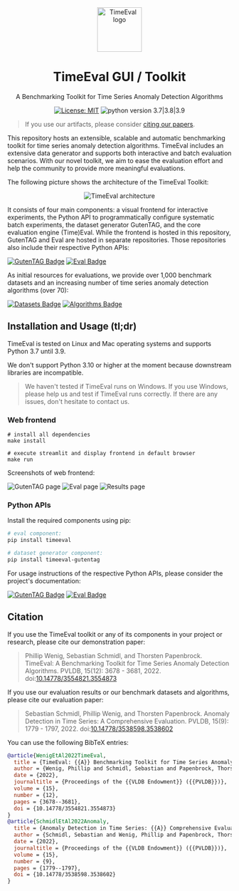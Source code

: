 <div align="center">
<img width="100px" src="timeeval-icon.png" alt="TimeEval logo"/>
<h1 align="center">TimeEval GUI / Toolkit</h1>
<p>
A Benchmarking Toolkit for Time Series Anomaly Detection Algorithms
</p>

[![License: MIT](https://img.shields.io/badge/License-MIT-yellow.svg)](https://opensource.org/licenses/MIT)
![python version 3.7|3.8|3.9](https://img.shields.io/badge/python-3.7%20%7C%203.8%20%7C%203.9-blue)

</div>

> If you use our artifacts, please consider [citing our papers](#Citation).

This repository hosts an extensible, scalable and automatic benchmarking toolkit for time series anomaly detection algorithms.
TimeEval includes an extensive data generator and supports both interactive and batch evaluation scenarios.
With our novel toolkit, we aim to ease the evaluation effort and help the community to provide more meaningful evaluations.

The following picture shows the architecture of the TimeEval Toolkit:

<div align="center">

![TimeEval architecture](./doc/figures/timeeval-architecture.png)

</div>

It consists of four main components: a visual frontend for interactive experiments, the Python API to programmatically configure systematic batch experiments, the dataset generator GutenTAG, and the core evaluation engine (Time)Eval.
While the frontend is hosted in this repository, GutenTAG and Eval are hosted in separate repositories.
Those repositories also include their respective Python APIs:

[![GutenTAG Badge](https://img.shields.io/badge/Repository-GutenTAG-blue?style=for-the-badge)](https://github.com/HPI-Information-Systems/gutentag)
[![Eval Badge](https://img.shields.io/badge/Repository-Eval-blue?style=for-the-badge)](https://github.com/HPI-Information-Systems/timeeval)

As initial resources for evaluations, we provide over 1,000 benchmark datasets and an increasing number of time series anomaly detection algorithms (over 70): 

[![Datasets Badge](https://img.shields.io/badge/Repository-Datasets-3a4750?style=for-the-badge)](https://hpi-information-systems.github.io/timeeval-evaluation-paper/notebooks/Datasets.html)
[![Algorithms Badge](https://img.shields.io/badge/Repository-Algorithms-3a4750?style=for-the-badge)](https://github.com/HPI-Information-Systems/TimeEval-algorithms)

## Installation and Usage (tl;dr)

TimeEval is tested on Linux and Mac operating systems and supports Python 3.7 until 3.9.

We don't support Python 3.10 or higher at the moment because downstream libraries are incompatible.

> We haven't tested if TimeEval runs on Windows.
> If you use Windows, please help us and test if TimeEval runs correctly.
> If there are any issues, don't hesitate to contact us.

### Web frontend

```shell
# install all dependencies
make install

# execute streamlit and display frontend in default browser
make run
```

Screenshots of web frontend:

![GutenTAG page](./doc/figures/gutentag.png)
![Eval page](./doc/figures/eval.png)
![Results page](./doc/figures/results.png)

### Python APIs

Install the required components using pip:

```bash
# eval component:
pip install timeeval

# dataset generator component:
pip install timeeval-gutentag
```

For usage instructions of the respective Python APIs, please consider the project's documentation:

[![GutenTAG Badge](https://img.shields.io/badge/Repository-GutenTAG-blue?style=for-the-badge)](https://github.com/HPI-Information-Systems/gutentag)
[![Eval Badge](https://img.shields.io/badge/Repository-Eval-blue?style=for-the-badge)](https://github.com/HPI-Information-Systems/timeeval)

## Citation

If you use the TimeEval toolkit or any of its components in your project or research, please cite our demonstration paper:

> Phillip Wenig, Sebastian Schmidl, and Thorsten Papenbrock.
> TimeEval: A Benchmarking Toolkit for Time Series Anomaly Detection Algorithms. PVLDB, 15(12): 3678 - 3681, 2022.
> doi:[10.14778/3554821.3554873](https://doi.org/10.14778/3554821.3554873)

If you use our evaluation results or our benchmark datasets and algorithms, please cite our evaluation paper:

> Sebastian Schmidl, Phillip Wenig, and Thorsten Papenbrock.
> Anomaly Detection in Time Series: A Comprehensive Evaluation. PVLDB, 15(9): 1779 - 1797, 2022.
> doi:[10.14778/3538598.3538602](https://doi.org/10.14778/3538598.3538602)

You can use the following BibTeX entries:

```bibtex
@article{WenigEtAl2022TimeEval,
  title = {TimeEval: {{A}} Benchmarking Toolkit for Time Series Anomaly Detection Algorithms},
  author = {Wenig, Phillip and Schmidl, Sebastian and Papenbrock, Thorsten},
  date = {2022},
  journaltitle = {Proceedings of the {{VLDB Endowment}} ({{PVLDB}})},
  volume = {15},
  number = {12},
  pages = {3678--3681},
  doi = {10.14778/3554821.3554873}
}
@article{SchmidlEtAl2022Anomaly,
  title = {Anomaly Detection in Time Series: {{A}} Comprehensive Evaluation},
  author = {Schmidl, Sebastian and Wenig, Phillip and Papenbrock, Thorsten},
  date = {2022},
  journaltitle = {Proceedings of the {{VLDB Endowment}} ({{PVLDB}})},
  volume = {15},
  number = {9},
  pages = {1779--1797},
  doi = {10.14778/3538598.3538602}
}
```

